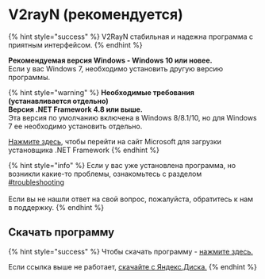 # V2rayN (рекомендуется)



{% hint style="success" %}
V2RayN стабильная и надежна программа с приятным интерфейсом.
{% endhint %}

**Рекомендуемая версия Windows - Windows 10 или новее.**\
Если у вас Windows 7, необходимо установить другую версию программы.

{% hint style="warning" %}
**Необходимые требования (устанавливается отдельно)**\
**Версия .NET Framework 4.8 или выше.** \
Эта версия по умолчанию включена в Windows 8/8.1/10, но для Windows 7 ее необходимо установить отдельно.&#x20;

[Нажмите здесь](https://support.microsoft.com/ru-ru/topic/microsoft-net-framework-4-8-%D0%B0%D0%B2%D1%82%D0%BE%D0%BD%D0%BE%D0%BC%D0%BD%D1%8B%D0%B9-%D1%83%D1%81%D1%82%D0%B0%D0%BD%D0%BE%D0%B2%D1%89%D0%B8%D0%BA-%D0%B4%D0%BB%D1%8F-windows-9d23f658-3b97-68ab-d013-aa3c3e7495e0), чтобы перейти на сайт Microsoft для загрузки установщика .NET Framework
{% endhint %}

{% hint style="info" %}
Если у вас уже установлена программа, но возникли какие-то проблемы, ознакомьтесь с разделом [#troubleshooting](v2rayn-rekomenduetsya.md#troubleshooting "mention")\
\
Если вы не нашли ответ на свой вопрос, пожалуйста, обратитесь к нам в поддержку.
{% endhint %}

## Скачать программу

{% hint style="success" %}
Чтобы скачать программу - [нажмите здесь.](https://zgc.su/downloads/v2rayN\_ZGC.zip)

Если ссылка выше не работает, [скачайте с Яндекс.Диска.](https://disk.yandex.ru/d/BvNt\_2XVJCtmVA)
{% endhint %}
